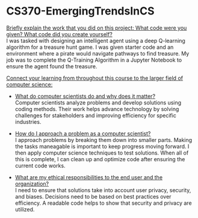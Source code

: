 # CS370-EmergingTrendsInCS

<ins>Briefly explain the work that you did on this project: What code were you given? What code did you create yourself?</ins>  
I was tasked with designing an intelligent agent using a deep Q-learning algorithm for a treasure hunt game. I was given starter code and an environment where a pirate would navigate pathways to find treasure. My job was to complete the Q-Training Algorithm in a Jupyter Notebook to ensure the agent found the treasure.  

<ins>Connect your learning from throughout this course to the larger field of computer science:</ins>  
  * <ins>What do computer scientists do and why does it matter?</ins>  
    Computer scientists analyze problems and develop solutions using coding methods. Their work helps advance technology by solving challenges for stakeholders and improving efficiency for specific industries.  

  * <ins>How do I approach a problem as a computer scientist?</ins>  
    I approach problems by breaking them down into smaller parts.  Making the tasks maneagable is important to keep progress moving forward. I then apply computer science techniques to test solutions.  When all of this is complete, I can clean up and optimize code after ensuring the current code works.  

  * <ins>What are my ethical responsibilities to the end user and the organization?</ins>  
    I need to ensure that solutions take into account user privacy, security, and biases.  Decisions need to be based on best practices over efficiency.  A readable code helps to show that security and privacy are utilized.

